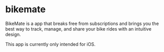 # bikemate
BikeMate is a app that breaks free from subscriptions and brings you the best way to track, manage, and share your bike rides with an intuitive design.

This app is currently only intended for iOS.

